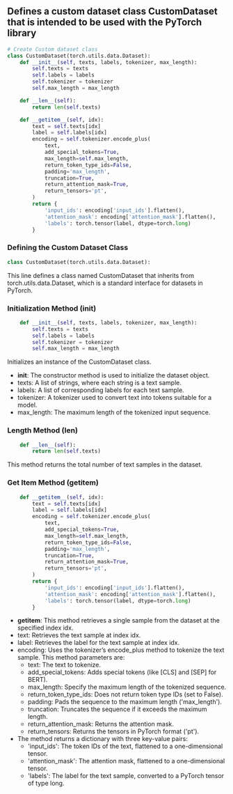 ## Defines a custom dataset class CustomDataset that is intended to be used with the PyTorch library
```python
# Create Custom dataset class
class CustomDataset(torch.utils.data.Dataset):
    def __init__(self, texts, labels, tokenizer, max_length):
        self.texts = texts
        self.labels = labels
        self.tokenizer = tokenizer
        self.max_length = max_length

    def __len__(self):
        return len(self.texts)

    def __getitem__(self, idx):
        text = self.texts[idx]
        label = self.labels[idx]
        encoding = self.tokenizer.encode_plus(
            text,
            add_special_tokens=True,
            max_length=self.max_length,
            return_token_type_ids=False,
            padding='max_length',
            truncation=True,
            return_attention_mask=True,
            return_tensors='pt',
        )
        return {
            'input_ids': encoding['input_ids'].flatten(),
            'attention_mask': encoding['attention_mask'].flatten(),
            'labels': torch.tensor(label, dtype=torch.long)
        }
```
### Defining the Custom Dataset Class
```python
class CustomDataset(torch.utils.data.Dataset):
```
This line defines a class named CustomDataset that inherits from torch.utils.data.Dataset, which is a standard interface for datasets in PyTorch.
### Initialization Method (__init__)
```python
    def __init__(self, texts, labels, tokenizer, max_length):
        self.texts = texts
        self.labels = labels
        self.tokenizer = tokenizer
        self.max_length = max_length
```
Initializes an instance of the CustomDataset class.
  - __init__: The constructor method is used to initialize the dataset object.
  - texts: A list of strings, where each string is a text sample.
  - labels: A list of corresponding labels for each text sample.
  - tokenizer: A tokenizer used to convert text into tokens suitable for a model.
  - max_length: The maximum length of the tokenized input sequence.
### Length Method (__len__)
```python
    def __len__(self):
        return len(self.texts)
```
This method returns the total number of text samples in the dataset.
### Get Item Method (__getitem__)
```python
    def __getitem__(self, idx):
        text = self.texts[idx]
        label = self.labels[idx]
        encoding = self.tokenizer.encode_plus(
            text,
            add_special_tokens=True,
            max_length=self.max_length,
            return_token_type_ids=False,
            padding='max_length',
            truncation=True,
            return_attention_mask=True,
            return_tensors='pt',
        )
        return {
            'input_ids': encoding['input_ids'].flatten(),
            'attention_mask': encoding['attention_mask'].flatten(),
            'labels': torch.tensor(label, dtype=torch.long)
        }
```
  - __getitem__: This method retrieves a single sample from the dataset at the specified index idx.
  - text: Retrieves the text sample at index idx.
  - label: Retrieves the label for the text sample at index idx.
  - encoding: Uses the tokenizer’s encode_plus method to tokenize the text sample. This method parameters are:
    - text: The text to tokenize.
    - add_special_tokens: Adds special tokens (like [CLS] and [SEP] for BERT).
    - max_length: Specify the maximum length of the tokenized sequence.
    - return_token_type_ids: Does not return token type IDs (set to False).
    - padding: Pads the sequence to the maximum length ('max_length').
    - truncation: Truncates the sequence if it exceeds the maximum length.
    - return_attention_mask: Returns the attention mask.
    - return_tensors: Returns the tensors in PyTorch format ('pt').
  - The method returns a dictionary with three key-value pairs:
    - 'input_ids': The token IDs of the text, flattened to a one-dimensional tensor.
    - 'attention_mask': The attention mask, flattened to a one-dimensional tensor.
    - 'labels': The label for the text sample, converted to a PyTorch tensor of type long.

